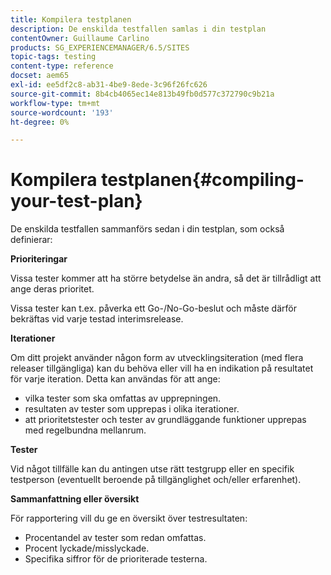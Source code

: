 ```yaml
---
title: Kompilera testplanen
description: De enskilda testfallen samlas i din testplan
contentOwner: Guillaume Carlino
products: SG_EXPERIENCEMANAGER/6.5/SITES
topic-tags: testing
content-type: reference
docset: aem65
exl-id: ee5df2c8-ab31-4be9-8ede-3c96f26fc626
source-git-commit: 8b4cb4065ec14e813b49fb0d577c372790c9b21a
workflow-type: tm+mt
source-wordcount: '193'
ht-degree: 0%

---
```


# Kompilera testplanen{#compiling-your-test-plan}

De enskilda testfallen sammanförs sedan i din testplan, som också definierar:

**Prioriteringar**

Vissa tester kommer att ha större betydelse än andra, så det är tillrådligt att ange deras prioritet.

Vissa tester kan t.ex. påverka ett Go-/No-Go-beslut och måste därför bekräftas vid varje testad interimsrelease.

**Iterationer**

Om ditt projekt använder någon form av utvecklingsiteration (med flera releaser tillgängliga) kan du behöva eller vill ha en indikation på resultatet för varje iteration. Detta kan användas för att ange:

* vilka tester som ska omfattas av upprepningen.
* resultaten av tester som upprepas i olika iterationer.
* att prioritetstester och tester av grundläggande funktioner upprepas med regelbundna mellanrum.

**Tester**

Vid något tillfälle kan du antingen utse rätt testgrupp eller en specifik testperson (eventuellt beroende på tillgänglighet och/eller erfarenhet).

**Sammanfattning eller översikt**

För rapportering vill du ge en översikt över testresultaten:

* Procentandel av tester som redan omfattas.
* Procent lyckade/misslyckade.
* Specifika siffror för de prioriterade testerna.
